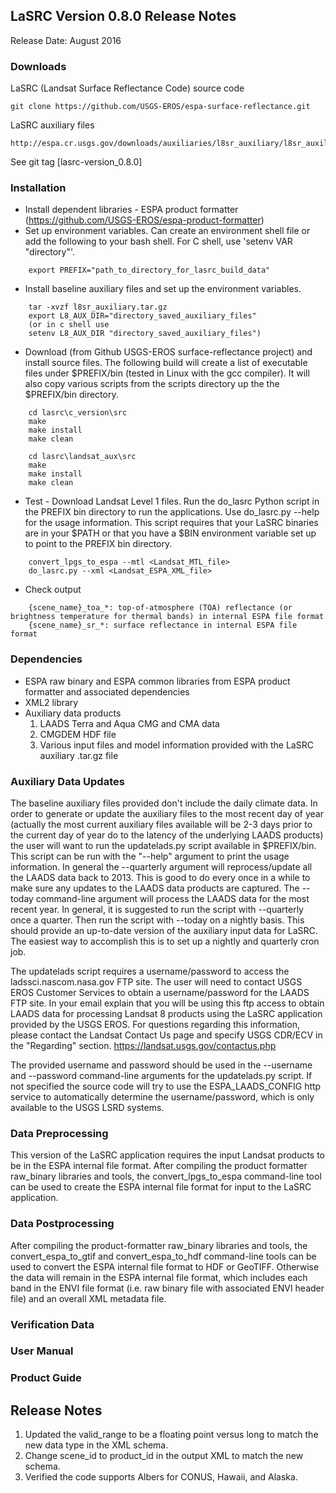 ## LaSRC Version 0.8.0 Release Notes
Release Date: August 2016

### Downloads
LaSRC (Landsat Surface Reflectance Code) source code

    git clone https://github.com/USGS-EROS/espa-surface-reflectance.git

LaSRC auxiliary files

    http://espa.cr.usgs.gov/downloads/auxiliaries/l8sr_auxiliary/l8sr_auxiliary.tar.gz

See git tag [lasrc-version_0.8.0]

### Installation
  * Install dependent libraries - ESPA product formatter (https://github.com/USGS-EROS/espa-product-formatter)
  * Set up environment variables.  Can create an environment shell file or add the following to your bash shell.  For C shell, use 'setenv VAR "directory"'.
```
    export PREFIX="path_to_directory_for_lasrc_build_data"
```

  * Install baseline auxiliary files and set up the environment variables.
```
    tar -xvzf l8sr_auxiliary.tar.gz
    export L8_AUX_DIR="directory_saved_auxiliary_files"
    (or in c shell use 
    setenv L8_AUX_DIR "directory_saved_auxiliary_files")
```

  * Download (from Github USGS-EROS surface-reflectance project) and install source files. The following build will create a list of executable files under $PREFIX/bin (tested in Linux with the gcc compiler). It will also copy various scripts from the scripts directory up the the $PREFIX/bin directory.
```
    cd lasrc\c_version\src
    make
    make install
    make clean

    cd lasrc\landsat_aux\src
    make
    make install
    make clean
```

  * Test - Download Landsat Level 1 files.  Run the do\_lasrc Python script in the PREFIX bin directory to run the applications.  Use do\_lasrc.py --help for the usage information.  This script requires that your LaSRC binaries are in your $PATH or that you have a $BIN environment variable set up to point to the PREFIX bin directory.
```
    convert_lpgs_to_espa --mtl <Landsat_MTL_file>
    do_lasrc.py --xml <Landsat_ESPA_XML_file>
```

  * Check output
```
    {scene_name}_toa_*: top-of-atmosphere (TOA) reflectance (or brightness temperature for thermal bands) in internal ESPA file format
    {scene_name}_sr_*: surface reflectance in internal ESPA file format
```

### Dependencies
  * ESPA raw binary and ESPA common libraries from ESPA product formatter and associated dependencies
  * XML2 library
  * Auxiliary data products
    1. LAADS Terra and Aqua CMG and CMA data
    2. CMGDEM HDF file
    3. Various input files and model information provided with the LaSRC auxiliary .tar.gz file

### Auxiliary Data Updates
The baseline auxiliary files provided don't include the daily climate data.  In order to generate or update the auxiliary files to the most recent day of year (actually the most current auxiliary files available will be 2-3 days prior to the current day of year do to the latency of the underlying LAADS products) the user will want to run the updatelads.py script available in $PREFIX/bin.  This script can be run with the "--help" argument to print the usage information.  In general the --quarterly argument will reprocess/update all the LAADS data back to 2013.  This is good to do every once in a while to make sure any updates to the LAADS data products are captured.  The --today command-line argument will process the LAADS data for the most recent year.  In general, it is suggested to run the script with --quarterly once a quarter.  Then run the script with --today on a nightly basis.  This should provide an up-to-date version of the auxiliary input data for LaSRC.  The easiest way to accomplish this is to set up a nightly and quarterly cron job.

The updatelads script requires a username/password to access the ladssci.nascom.nasa.gov FTP site.  The user will need to contact USGS EROS Customer Services to obtain a username/password for the LAADS FTP site.  In your email explain that you will be using this ftp access to obtain LAADS data for processing Landsat 8 products using the LaSRC application provided by the USGS EROS.  For questions regarding this information, please contact the Landsat Contact Us page and specify USGS CDR/ECV in the "Regarding" section. https://landsat.usgs.gov/contactus.php

The provided username and password should be used in the --username and --password command-line arguments for the updatelads.py script.  If not specified the source code will try to use the ESPA_LAADS_CONFIG http service to automatically determine the username/password, which is only available to the USGS LSRD systems.

### Data Preprocessing
This version of the LaSRC application requires the input Landsat products to be in the ESPA internal file format.  After compiling the product formatter raw\_binary libraries and tools, the convert\_lpgs\_to\_espa command-line tool can be used to create the ESPA internal file format for input to the LaSRC application.

### Data Postprocessing
After compiling the product-formatter raw\_binary libraries and tools, the convert\_espa\_to\_gtif and convert\_espa\_to\_hdf command-line tools can be used to convert the ESPA internal file format to HDF or GeoTIFF.  Otherwise the data will remain in the ESPA internal file format, which includes each band in the ENVI file format (i.e. raw binary file with associated ENVI header file) and an overall XML metadata file.

### Verification Data

### User Manual

### Product Guide

## Release Notes
  1. Updated the valid_range to be a floating point versus long to match the
     new data type in the XML schema.
  2. Change scene_id to product_id in the output XML to match the new schema.
  3. Verified the code supports Albers for CONUS, Hawaii, and Alaska.
